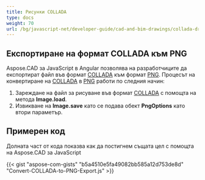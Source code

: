 ```yaml
---
title: Рисунки COLLADA
type: docs
weight: 70
url: /bg/javascript-net/developer-guide/cad-and-bim-drawings/collada-drawings/
---
```


## **Експортиране на формат COLLADA към PNG**

Aspose.CAD за JavaScript в Angular позволява на разработчиците да експортират файл във формат [COLLADA](https://docs.fileformat.com/3d/dae/) към формат [PNG](https://docs.fileformat.com/image/png/).
Процесът на конвертиране на [COLLADA](https://docs.fileformat.com/3d/dae/) в [PNG](https://docs.fileformat.com/image/png/) работи по следния начин:

1. Зареждане на файл за рисуване във формат [COLLADA](https://docs.fileformat.com/3d/dae/) с помощта на метода **Image.load**.
1. Извикване на **Image.save** като се подава обект **PngOptions** като втори параметър.

## Примерен код

Долната част от кода показва как да постигнем същата цел с помощта на Aspose.CAD за JavaScript

{{< gist "aspose-com-gists" "b5a4510e5fa49082bb585a12d753de8d" "Convert-COLLADA-to-PNG-Export.js" >}}
